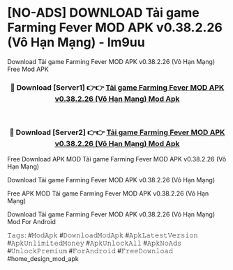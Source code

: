 # [NO-ADS] DOWNLOAD Tải game Farming Fever MOD APK v0.38.2.26 (Vô Hạn Mạng) - lm9uu
Download Tải game Farming Fever MOD APK v0.38.2.26 (Vô Hạn Mạng) Free Mod APK

<div align="center">
<h3>🔴 Download [Server1] 👉👉 <a href="https://apk-comot.site?title=Tải_game_Farming_Fever_MOD_APK_v0.38.2.26_(Vô_Hạn_Mạng)">Tải game Farming Fever MOD APK v0.38.2.26 (Vô Hạn Mạng) Mod Apk</a></h3><br>

<h3>🔴 Download [Server2] 👉👉 <a href="https://apk-comot.site?title=Tải_game_Farming_Fever_MOD_APK_v0.38.2.26_(Vô_Hạn_Mạng)">Tải game Farming Fever MOD APK v0.38.2.26 (Vô Hạn Mạng) Mod Apk</a></h3>
</div>


Free Download APK MOD Tải game Farming Fever MOD APK v0.38.2.26 (Vô Hạn Mạng)

Download Tải game Farming Fever MOD APK v0.38.2.26 (Vô Hạn Mạng) 

Free APK MOD Tải game Farming Fever MOD APK v0.38.2.26 (Vô Hạn Mạng) 

Download Tải game Farming Fever MOD APK v0.38.2.26 (Vô Hạn Mạng) Mod For Android

𝚃𝚊𝚐𝚜: #𝙼𝚘𝚍𝙰𝚙𝚔 #𝙳𝚘𝚠𝚗𝚕𝚘𝚊𝚍𝙼𝚘𝚍𝙰𝚙𝚔 #𝙰𝚙𝚔𝙻𝚊𝚝𝚎𝚜𝚝𝚅𝚎𝚛𝚜𝚒𝚘𝚗 #𝙰𝚙𝚔𝚄𝚗𝚕𝚒𝚖𝚒𝚝𝚎𝚍𝙼𝚘𝚗𝚎𝚢 #𝙰𝚙𝚔𝚄𝚗𝚕𝚘𝚌𝚔𝙰𝚕𝚕 #𝙰𝚙𝚔𝙽𝚘𝙰𝚍𝚜 #𝚄𝚗𝚕𝚘𝚌𝚔𝙿𝚛𝚎𝚖𝚒𝚞𝚖 #𝙵𝚘𝚛𝙰𝚗𝚍𝚛𝚘𝚒𝚍 #𝙵𝚛𝚎𝚎𝙳𝚘𝚠𝚗𝚕𝚘𝚊𝚍 #home_design_mod_apk